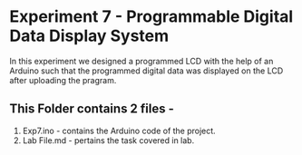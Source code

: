 # Experiment 7 - Programmable Digital Data Display System
In this experiment we designed a programmed LCD with the help of an Arduino such that the programmed
digital data was displayed on the LCD after uploading the pragram.

## This Folder contains 2 files -
1. Exp7.ino - contains the Arduino code of the project.
2. Lab File.md - pertains the task covered in lab.

